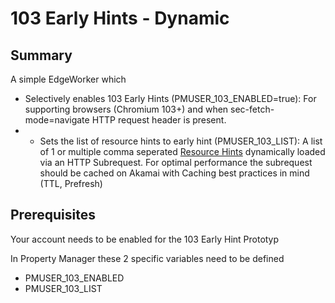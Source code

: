 # 103 Early Hints - Dynamic

## Summary
A simple EdgeWorker which
- Selectively enables 103 Early Hints (PMUSER_103_ENABLED=true): For supporting browsers (Chromium 103+) and when sec-fetch-mode=navigate HTTP request header is present.
- - Sets the list of resource hints to early hint (PMUSER_103_LIST): A list of 1 or multiple comma seperated [Resource Hints](https://www.w3.org/TR/resource-hints/) dynamically loaded via an HTTP Subrequest. For optimal performance the subrequest should be cached on Akamai with Caching best practices in mind (TTL, Prefresh)

## Prerequisites
Your account needs to be enabled for the 103 Early Hint Prototyp

In Property Manager these 2 specific variables need to be defined

- PMUSER_103_ENABLED
- PMUSER_103_LIST
